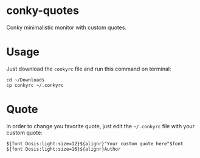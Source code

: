 # conky-quotes
Conky minimalistic monitor with custom quotes.

# Usage
Just download the `conkyrc` file and run this command on terminal:
```
cd ~/Downloads
cp conkyrc ~/.conkyrc
```

# Quote
In order to change you favorite quote, just edit the `~/.conkyrc` file with your custom quote:
```
${font Dosis:light:size=12}${alignr}"Your custom quote here"$font
${font Dosis:light:size=16}${alignr}Author
```
